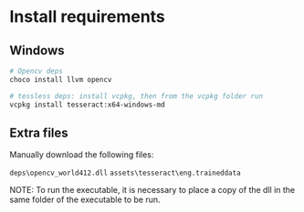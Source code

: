 # Install requirements

## Windows

``` sh
# Opencv deps
choco install llvm opencv

# tessless deps: install vcpkg, then from the vcpkg folder run
vcpkg install tesseract:x64-windows-md
```

## Extra files

Manually download the following files:

`deps\opencv_world412.dll`
`assets\tesseract\eng.traineddata`

NOTE: To run the executable, it is necessary to place a copy of the dll in the same folder of the executable to be run.
